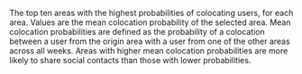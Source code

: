 The top ten areas with the highest probabilities of colocating users, for each area. Values are the mean colocation probability of the selected area. Mean colocation probabilities are defined as the probability of a colocation between a user from the origin area with a user from one of the other areas across all weeks. Areas with higher mean colocation probabilities are more likely to share social contacts than those with lower probabilities. 